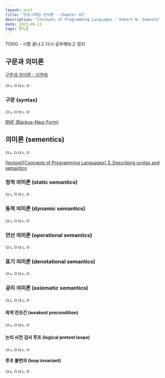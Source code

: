 ```yaml
---
layout: post
title: "프로그래밍 언어론 - Chapter 03"
description: "Concepts of Programming Languages - Robert W. Sebesta"
date: 2023-06-11
tags: [PL]
---
```


TODO - 시험 끝나고 다시 공부해보고 정리

## 구문과 의미론

<a href="https://www.slideshare.net/namhyeonuk90/pl-1">구문과 의미론 - 남현욱</a>

ㅁㄴㅇㅁㄴㅇ

### 구문 (syntax)

ㅁㄴㅇㅁㄴㅇ

<a href="https://hyuunnn.github.io/2023/04/29/BNF/">BNF (Backus–Naur Form)</a>

## 의미론 (sementics)

ㅁㄴㅇㅁㄴㅇ

<a href="https://velog.io/@hy0708/lectureConcepts-of-Programming-Languages-3.-Describing-syntax-and-semantics">[lecture][Concepts of Programming Languages] 3. Describing syntax and semantics</a>

### 정적 의미론 (static semantics)

ㅁㄴㅇㅁㄴㅇ

### 동적 의미론 (dynamic semantics)

ㅁㄴㅇㅁㄴㅇ

### 연산 의미론 (operational semantics)

ㅁㄴㅇㅁㄴㅇ

### 표기 의미론 (denotational semantics)

ㅁㄴㅇㅁㄴㅇ

### 공리 의미론 (axiomatic semantics)

ㅁㄴㅇㅁㄴㅇ

#### 최약 전조건 (weakest precondition)

ㅁㄴㅇㅁㄴㅇ

#### 논리 사전 검사 루프 (logical pretest loops)

ㅁㄴㅇㅁㄴㅇ

**루프 불변자 (loop invariant)**

ㅁㄴㅇㅁㄴㅇ
